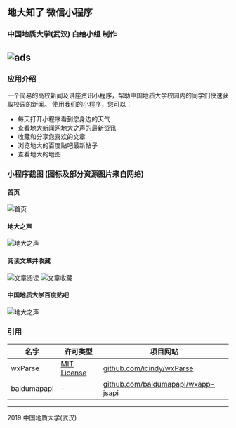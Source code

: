## <b>地大知了 微信小程序</b>
### 中国地质大学(武汉) 白给小组 制作
![ads](Assets/README/ads.png)
---

### 应用介绍
一个简易的高校新闻及讲座资讯小程序，帮助中国地质大学校园内的同学们快速获取校园的新闻。
使用我们的小程序，您可以：
- 每天打开小程序看到您身边的天气
- 查看地大新闻网地大之声的最新资讯
- 收藏和分享您喜欢的文章
- 浏览地大的百度贴吧最新帖子
- 查看地大的地图

### 小程序截图 (图标及部分资源图片来自网络)
#### 首页
![首页](Assets/README/ss5.png)
#### 地大之声
![地大之声](Assets/README/ss1.png)
#### 阅读文章并收藏
![文章阅读](Assets/README/ss4.png)
![文章收藏](Assets/README/ss2.png)
#### 中国地质大学百度贴吧
![地大之声](Assets/README/ss3.png)

### 引用
| 名字 | 许可类型 | 项目网站 |
| --- | --- | --- |
| wxParse | [MIT License](https://github.com/icindy/wxParse/blob/master/LICENSE) | [github.com/icindy/wxParse](https://github.com/icindy/wxParse) |
| baidumapapi | - | [github.com/baidumapapi/wxapp-jsapi](https://github.com/baidumapapi/wxapp-jsapi) |

---


2019 中国地质大学(武汉)
